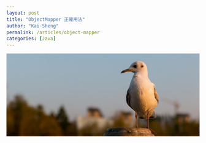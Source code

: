 ```yaml
---
layout: post
title: "ObjectMapper 正確用法"
author: "Kai-Sheng"
permalink: /articles/object-mapper
categories: [Java]
--- 
```


 



![object-mapper](/assets/image/object-mapper.png?size=full)


 
